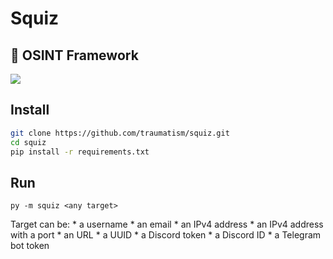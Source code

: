 # Squiz

## 🔎  OSINT Framework

![](assets/screenshot.png)

## Install

```bash
git clone https://github.com/traumatism/squiz.git
cd squiz
pip install -r requirements.txt
```

## Run

`py -m squiz <any target>`

Target can be:
    * a username
    * an email
    * an IPv4 address
    * an IPv4 address with a port
    * an URL
    * a UUID
    * a Discord token
    * a Discord ID
    * a Telegram bot token
